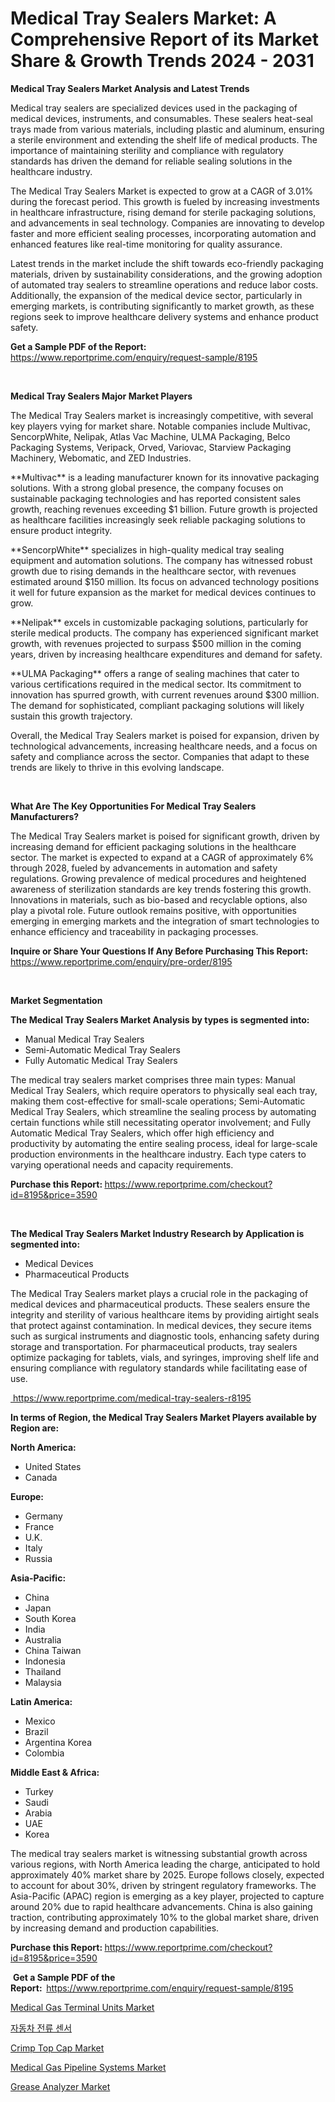 <p><h1>Medical Tray Sealers Market: A Comprehensive Report of its Market Share & Growth Trends 2024 - 2031</h1></p><p><strong>Medical Tray Sealers Market Analysis and Latest Trends</strong></p>
<p><p>Medical tray sealers are specialized devices used in the packaging of medical devices, instruments, and consumables. These sealers heat-seal trays made from various materials, including plastic and aluminum, ensuring a sterile environment and extending the shelf life of medical products. The importance of maintaining sterility and compliance with regulatory standards has driven the demand for reliable sealing solutions in the healthcare industry.</p><p>The Medical Tray Sealers Market is expected to grow at a CAGR of 3.01% during the forecast period. This growth is fueled by increasing investments in healthcare infrastructure, rising demand for sterile packaging solutions, and advancements in seal technology. Companies are innovating to develop faster and more efficient sealing processes, incorporating automation and enhanced features like real-time monitoring for quality assurance.</p><p>Latest trends in the market include the shift towards eco-friendly packaging materials, driven by sustainability considerations, and the growing adoption of automated tray sealers to streamline operations and reduce labor costs. Additionally, the expansion of the medical device sector, particularly in emerging markets, is contributing significantly to market growth, as these regions seek to improve healthcare delivery systems and enhance product safety.</p></p>
<p><strong>Get a Sample PDF of the Report:&nbsp;</strong> <a href="https://www.reportprime.com/enquiry/request-sample/8195?utm_campaign=1080&utm_medium=2&utm_source=Github&utm_content=ia&utm_term=26112024&utm_id=medical-tray-sealers">https://www.reportprime.com/enquiry/request-sample/8195</a></p>
<p>&nbsp;</p>
<p><strong>Medical Tray Sealers Major Market Players</strong></p>
<p><p>The Medical Tray Sealers market is increasingly competitive, with several key players vying for market share. Notable companies include Multivac, SencorpWhite, Nelipak, Atlas Vac Machine, ULMA Packaging, Belco Packaging Systems, Veripack, Orved, Variovac, Starview Packaging Machinery, Webomatic, and ZED Industries.</p><p>**Multivac** is a leading manufacturer known for its innovative packaging solutions. With a strong global presence, the company focuses on sustainable packaging technologies and has reported consistent sales growth, reaching revenues exceeding $1 billion. Future growth is projected as healthcare facilities increasingly seek reliable packaging solutions to ensure product integrity.</p><p>**SencorpWhite** specializes in high-quality medical tray sealing equipment and automation solutions. The company has witnessed robust growth due to rising demands in the healthcare sector, with revenues estimated around $150 million. Its focus on advanced technology positions it well for future expansion as the market for medical devices continues to grow.</p><p>**Nelipak** excels in customizable packaging solutions, particularly for sterile medical products. The company has experienced significant market growth, with revenues projected to surpass $500 million in the coming years, driven by increasing healthcare expenditures and demand for safety.</p><p>**ULMA Packaging** offers a range of sealing machines that cater to various certifications required in the medical sector. Its commitment to innovation has spurred growth, with current revenues around $300 million. The demand for sophisticated, compliant packaging solutions will likely sustain this growth trajectory.</p><p>Overall, the Medical Tray Sealers market is poised for expansion, driven by technological advancements, increasing healthcare needs, and a focus on safety and compliance across the sector. Companies that adapt to these trends are likely to thrive in this evolving landscape.</p></p>
<p>&nbsp;</p>
<p><strong>What Are The Key Opportunities For Medical Tray Sealers Manufacturers?</strong></p>
<p><p>The Medical Tray Sealers market is poised for significant growth, driven by increasing demand for efficient packaging solutions in the healthcare sector. The market is expected to expand at a CAGR of approximately 6% through 2028, fueled by advancements in automation and safety regulations. Growing prevalence of medical procedures and heightened awareness of sterilization standards are key trends fostering this growth. Innovations in materials, such as bio-based and recyclable options, also play a pivotal role. Future outlook remains positive, with opportunities emerging in emerging markets and the integration of smart technologies to enhance efficiency and traceability in packaging processes.</p></p>
<p><strong>Inquire or Share Your Questions If Any Before Purchasing This Report:</strong> <a href="https://www.reportprime.com/enquiry/pre-order/8195?utm_campaign=1080&utm_medium=2&utm_source=Github&utm_content=ia&utm_term=26112024&utm_id=medical-tray-sealers">https://www.reportprime.com/enquiry/pre-order/8195</a></p>
<p>&nbsp;</p>
<p><strong>Market Segmentation</strong></p>
<p><strong>The Medical Tray Sealers Market Analysis by types is segmented into:</strong></p>
<p><ul><li>Manual Medical Tray Sealers</li><li>Semi-Automatic Medical Tray Sealers</li><li>Fully Automatic Medical Tray Sealers</li></ul></p>
<p><p>The medical tray sealers market comprises three main types: Manual Medical Tray Sealers, which require operators to physically seal each tray, making them cost-effective for small-scale operations; Semi-Automatic Medical Tray Sealers, which streamline the sealing process by automating certain functions while still necessitating operator involvement; and Fully Automatic Medical Tray Sealers, which offer high efficiency and productivity by automating the entire sealing process, ideal for large-scale production environments in the healthcare industry. Each type caters to varying operational needs and capacity requirements.</p></p>
<p><strong>Purchase this Report:&nbsp;</strong><a href="https://www.reportprime.com/checkout?id=8195&price=3590&utm_campaign=1080&utm_medium=2&utm_source=Github&utm_content=ia&utm_term=26112024&utm_id=medical-tray-sealers">https://www.reportprime.com/checkout?id=8195&price=3590</a></p>
<p>&nbsp;</p>
<p><strong>The Medical Tray Sealers Market Industry Research by Application is segmented into:</strong></p>
<p><ul><li>Medical Devices</li><li>Pharmaceutical Products</li></ul></p>
<p><p>The Medical Tray Sealers market plays a crucial role in the packaging of medical devices and pharmaceutical products. These sealers ensure the integrity and sterility of various healthcare items by providing airtight seals that protect against contamination. In medical devices, they secure items such as surgical instruments and diagnostic tools, enhancing safety during storage and transportation. For pharmaceutical products, tray sealers optimize packaging for tablets, vials, and syringes, improving shelf life and ensuring compliance with regulatory standards while facilitating ease of use.</p></p>
<p><a href="https://www.reportprime.com/medical-tray-sealers-r8195?utm_campaign=1080&utm_medium=2&utm_source=Github&utm_content=ia&utm_term=26112024&utm_id=medical-tray-sealers">&nbsp;https://www.reportprime.com/medical-tray-sealers-r8195</a></p>
<p><strong>In terms of Region, the Medical Tray Sealers Market Players available by Region are:</strong></p>
<p>
    <p> <strong> North America: </strong>
        <ul>
            <li>United States</li>
            <li>Canada</li>
        </ul>
        </p> 
    <p> <strong> Europe: </strong>
        <ul>
            <li>Germany</li>
            <li>France</li>
            <li>U.K.</li>
            <li>Italy</li>
            <li>Russia</li>
        </ul>
        </p> 
    <p> <strong> Asia-Pacific: </strong>
        <ul>
            <li>China</li>
            <li>Japan</li>
            <li>South Korea</li>
            <li>India</li>
            <li>Australia</li>
            <li>China Taiwan</li>
            <li>Indonesia</li>
            <li>Thailand</li>
            <li>Malaysia</li>
        </ul>
        </p> 
    <p> <strong> Latin America: </strong>
        <ul>
            <li>Mexico</li>
            <li>Brazil</li>
            <li>Argentina Korea</li>
            <li>Colombia</li>
        </ul>
        </p> 
    <p> <strong> Middle East & Africa: </strong>
        <ul>
            <li>Turkey</li>
            <li>Saudi</li>
            <li>Arabia</li>
            <li>UAE</li>
            <li>Korea</li>
        </ul>
    </p>
    </p>
<p><p>The medical tray sealers market is witnessing substantial growth across various regions, with North America leading the charge, anticipated to hold approximately 40% market share by 2025. Europe follows closely, expected to account for about 30%, driven by stringent regulatory frameworks. The Asia-Pacific (APAC) region is emerging as a key player, projected to capture around 20% due to rapid healthcare advancements. China is also gaining traction, contributing approximately 10% to the global market share, driven by increasing demand and production capabilities.</p></p>
<p><strong>Purchase this Report: </strong><a href="https://www.reportprime.com/checkout?id=8195&price=3590&utm_campaign=1080&utm_medium=2&utm_source=Github&utm_content=ia&utm_term=26112024&utm_id=medical-tray-sealers">https://www.reportprime.com/checkout?id=8195&price=3590</a></p>
<p>&nbsp;<strong>Get a Sample PDF of the Report:&nbsp;&nbsp;</strong><a href="https://www.reportprime.com/enquiry/request-sample/8195?utm_campaign=1080&utm_medium=2&utm_source=Github&utm_content=ia&utm_term=26112024&utm_id=medical-tray-sealers">https://www.reportprime.com/enquiry/request-sample/8195</a></p>
<p><strong></strong></p>
<p><p><a href="https://www.linkedin.com/pulse/anticipated-cagr-96-medical-gas-terminal-units-market-rncbe?utm_campaign=1080&utm_medium=2&utm_source=Github&utm_content=ia&utm_term=26112024&utm_id=medical-tray-sealers">Medical Gas Terminal Units Market</a></p><p><a href="https://github.com/sougarounis/Market-Research-Report-List-6/blob/main/325470826101.md?utm_campaign=1080&utm_medium=2&utm_source=Github&utm_content=ia&utm_term=26112024&utm_id=medical-tray-sealers">자동차 전류 센서</a></p><p><a href="https://issuu.com/reportprime-2/docs/crimp-top-cap-market-size-2030.pptx?utm_campaign=1080&utm_medium=2&utm_source=Github&utm_content=ia&utm_term=26112024&utm_id=medical-tray-sealers">Crimp Top Cap Market</a></p><p><a href="https://www.linkedin.com/pulse/disruption-innovation-medical-gas-pipeline-systems-industry-fjj7e?utm_campaign=1080&utm_medium=2&utm_source=Github&utm_content=ia&utm_term=26112024&utm_id=medical-tray-sealers">Medical Gas Pipeline Systems Market</a></p><p><a href="https://issuu.com/reportprime-2/docs/grease-analyzer-market-size-2030.pp_d9b28725b29dbf?utm_campaign=1080&utm_medium=2&utm_source=Github&utm_content=ia&utm_term=26112024&utm_id=medical-tray-sealers">Grease Analyzer Market</a></p></p>